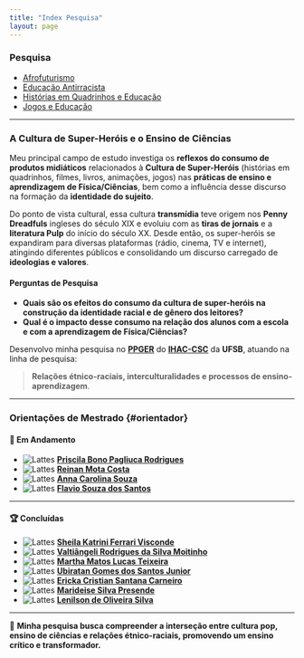 ```yaml
---
title: "Index Pesquisa"
layout: page
---
```


### Pesquisa

- [Afrofuturismo](/pages/pesquisa/pesquisa_afro.html)
- [Educação Antirracista](/pages/pesquisa/pesquisa_edu.html)
- [Histórias em Quadrinhos e Educação](/pages/pesquisa/pesquisa_hq.html)
- [Jogos e Educação](/pages/pesquisa/pesquisa_jogos.html)

---

### A Cultura de Super-Heróis e o Ensino de Ciências

Meu principal campo de estudo investiga os **reflexos do consumo de produtos midiáticos** relacionados à **Cultura de Super-Heróis** (histórias em quadrinhos, filmes, livros, animações, jogos) nas **práticas de ensino e aprendizagem de Física/Ciências**, bem como a influência desse discurso na formação da **identidade do sujeito**.

Do ponto de vista cultural, essa cultura **transmídia** teve origem nos **Penny Dreadfuls** ingleses do século XIX e evoluiu com as **tiras de jornais** e a **literatura Pulp** do início do século XX. Desde então, os super-heróis se expandiram para diversas plataformas (rádio, cinema, TV e internet), atingindo diferentes públicos e consolidando um discurso carregado de **ideologias e valores**.

#### Perguntas de Pesquisa

- **Quais são os efeitos do consumo da cultura de super-heróis na construção da identidade racial e de gênero dos leitores?**  
- **Qual é o impacto desse consumo na relação dos alunos com a escola e com a aprendizagem de Física/Ciências?**

Desenvolvo minha pesquisa no **[PPGER](https://ufsb.edu.br/ppger/)** do **[IHAC-CSC](https://ufsb.edu.br/ihac-csc)** da **UFSB**, atuando na linha de pesquisa:

> **Relações étnico-raciais, interculturalidades e processos de ensino-aprendizagem**.

---

### Orientações de Mestrado {#orientador}

#### 📌 Em Andamento  

- ![Lattes](https://itxesco.github.io/imagens/icones/icons16/lattes-icon.png) [**Priscila Bono Pagliuca Rodrigues**](http://lattes.cnpq.br/3929221160338872)  
- ![Lattes](https://itxesco.github.io/imagens/icones/icons16/lattes-icon.png) [**Reinan Mota Costa**](http://lattes.cnpq.br/)  
- ![Lattes](https://itxesco.github.io/imagens/icones/icons16/lattes-icon.png) [**Anna Carolina Souza**](http://lattes.cnpq.br/)  
- ![Lattes](https://itxesco.github.io/imagens/icones/icons16/lattes-icon.png) [**Flavio Souza dos Santos**](http://lattes.cnpq.br/)  

---

#### 🏆 Concluídas  

- ![Lattes](https://itxesco.github.io/imagens/icones/icons16/lattes-icon.png) [**Sheila Katrini Ferrari Visconde**](http://lattes.cnpq.br/8317287394228958)  
- ![Lattes](https://itxesco.github.io/imagens/icones/icons16/lattes-icon.png) [**Valtiângeli Rodrigues da Silva Moitinho**](http://lattes.cnpq.br/0265292324050570)  
- ![Lattes](https://itxesco.github.io/imagens/icones/icons16/lattes-icon.png) [**Martha Matos Lucas Teixeira**](http://lattes.cnpq.br/9137805008331639)  
- ![Lattes](https://itxesco.github.io/imagens/icones/icons16/lattes-icon.png) [**Ubiratan Gomes dos Santos Junior**](http://lattes.cnpq.br/8121344743580077)  
- ![Lattes](https://itxesco.github.io/imagens/icones/icons16/lattes-icon.png) [**Ericka Cristian Santana Carneiro**](http://lattes.cnpq.br/7545687911475904)  
- ![Lattes](https://itxesco.github.io/imagens/icones/icons16/lattes-icon.png) [**Marideise Silva Presende**](http://lattes.cnpq.br/0937458579414776)  
- ![Lattes](https://itxesco.github.io/imagens/icones/icons16/lattes-icon.png) [**Lenilson de Oliveira Silva**](http://lattes.cnpq.br/3523225974376488)  

---

📖 **Minha pesquisa busca compreender a interseção entre cultura pop, ensino de ciências e relações étnico-raciais, promovendo um ensino crítico e transformador.**
